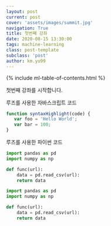 ```yaml
---
layout: post
current: post
cover: 'assets/images/summit.jpg'
navigation: True
title: 첫번째 강좌
date: 2020-08-15 13:30:00
tags: machine-learning
class: post-template
subclass: 'post'
author: km.yu99
---
```

{% include ml-table-of-contents.html %}

첫번째 강좌를 시작합니다.

루즈를 사용한 자바스크립트 코드
~~~javascript
function syntaxHighlight(code) {
   var foo = 'Hello World';
   var bar = 100;
}
~~~

루즈를 사용한 파이썬 코드
~~~python
import pandas as pd
import numpy as np

def func(url):
    data = pd.read_csv(url):
    return data
~~~

```python
import pandas as pd
import numpy as np

def func(url):
    data = pd.read_csv(url):
    return data
```